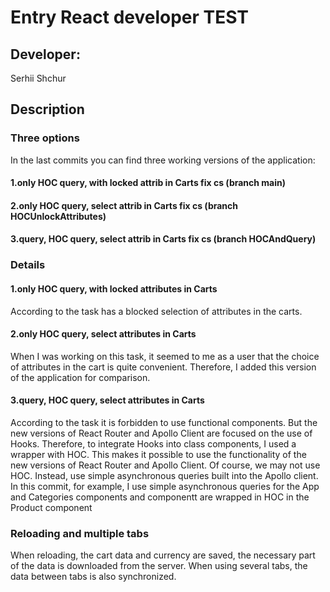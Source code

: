 # Entry React developer TEST

## Developer:
Serhii Shchur

## Description

### Three options

In the last commits you can find three working versions of the application:
#### 1.only HOC query, with locked attrib in Carts fix cs (branch main)
#### 2.only HOC query, select attrib in Carts fix cs (branch HOCUnlockAttributes)
#### 3.query, HOC query, select attrib in Carts fix cs (branch HOCAndQuery)

### Details
#### 1.only HOC query, with locked attributes in Carts
According to the task has a blocked selection of attributes in the carts.

#### 2.only HOC query, select attributes in Carts
When I was working on this task, it seemed to me as a user that the choice of attributes in the cart is quite convenient. Therefore, I added this version of the application for comparison.

#### 3.query, HOC query, select attributes in Carts
According to the task it is forbidden to use functional components. But the new versions of React Router and Apollo Client are focused on the use of Hooks. Therefore, to integrate Hooks into class components, I used a wrapper with HOC. This makes it possible to use the functionality of the new versions of React Router and Apollo Client.
Of course, we may not use HOC. Instead, use simple asynchronous queries built into the Apollo client.
In this commit, for example, I use simple asynchronous queries for the App and Categories components and componentt are wrapped in HOC in the Product component

### Reloading and multiple tabs
When reloading, the cart data and currency are saved, the necessary part of the data is downloaded from the server.
When using several tabs, the data between tabs is also synchronized.
